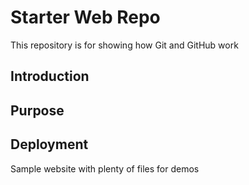 # Starter Web Repo

This repository is for showing how Git and GitHub work

## Introduction

## Purpose

## Deployment

Sample website with plenty of files for demos